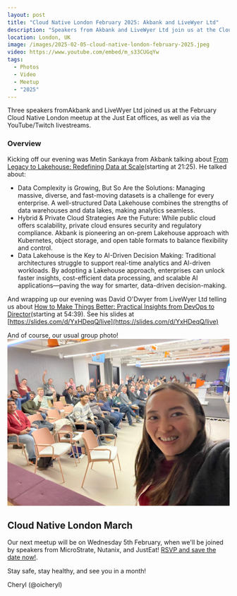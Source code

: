 ```yaml
---
layout: post
title: "Cloud Native London February 2025: Akbank and LiveWyer Ltd"
description: "Speakers from Akbank and LiveWyer Ltd join us at the Cloud Native London meetup February 2025, hosted by Cheryl Hung, Senior Director, Ecosystem at Arm"
location: London, UK
image: /images/2025-02-05-cloud-native-london-february-2025.jpeg
video: https://www.youtube.com/embed/m_s33CUGqYw
tags:
  - Photos
  - Video
  - Meetup
  - "2025"
---
```


Three speakers fromAkbank and LiveWyer Ltd joined us at the February Cloud Native London meetup at the Just Eat offices, as well as via the YouTube/Twitch livestreams. 

### Overview

Kicking off our evening was Metin Sarıkaya from Akbank talking about [From Legacy to Lakehouse: Redefining Data at Scale](https://www.youtube.com/live/m_s33CUGqYw?si=v3NEQACeS9rZfrnt&t=1285)(starting at 21:25). He talked about: 
* Data Complexity is Growing, But So Are the Solutions:
Managing massive, diverse, and fast-moving datasets is a challenge for every enterprise. A well-structured Data Lakehouse combines the strengths of data warehouses and data lakes, making analytics seamless.
* Hybrid & Private Cloud Strategies Are the Future:
While public cloud offers scalability, private cloud ensures security and regulatory compliance. Akbank is pioneering an on-prem Lakehouse approach with Kubernetes, object storage, and open table formats to balance flexibility and control.
* Data Lakehouse is the Key to AI-Driven Decision Making:
Traditional architectures struggle to support real-time analytics and AI-driven workloads. By adopting a Lakehouse approach, enterprises can unlock faster insights, cost-efficient data processing, and scalable AI applications—paving the way for smarter, data-driven decision-making.

And wrapping up our evening was David O'Dwyer from LiveWyer Ltd telling us about [How to Make Things Better: Practical Insights from DevOps to Director](https://www.youtube.com/live/m_s33CUGqYw?si=trk8YcEv0UeILaoH&t=3279)(starting at 54:39). See his slides at [https://slides.com/d/YxHDeqQ/live](https://slides.com/d/YxHDeqQ/live)

And of course, our usual group photo!
![](/images/2025-02-05-cloud-native-london-february-2025.jpeg)

## Cloud Native London March

Our next meetup will be on Wednesday 5th February, when we'll be joined by speakers from MicroStrate, Nutanix, and JustEat! [RSVP and save the date now!](https://www.meetup.com/cloud-native-london/events/303828506/). 

Stay safe, stay healthy, and see you in a month!

Cheryl (@oicheryl) 
